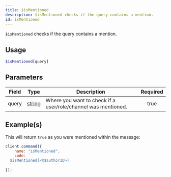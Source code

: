 ```yaml
---
title: $isMentioned
description: $isMentioned checks if the query contains a mention.
id: isMentioned
---
```


`$isMentioned` checks if the query contains a mention.

## Usage

```php
$isMentioned[query]
```

## Parameters

| Field | Type                                                                                              | Description                                                   | Required |
| ----- | ------------------------------------------------------------------------------------------------- | ------------------------------------------------------------- | :------: |
| query | [string](https://developer.mozilla.org/en-US/docs/Web/JavaScript/Reference/Global_Objects/String) | Where you want to check if a user/role/channel was mentioned. |   true   |

## Example(s)

This will return `true` as you were mentioned within the message:

```javascript
client.command({
    name: "isMentioned",
    code: `
  $isMentioned[<@$authorID>]
  `
});
```

